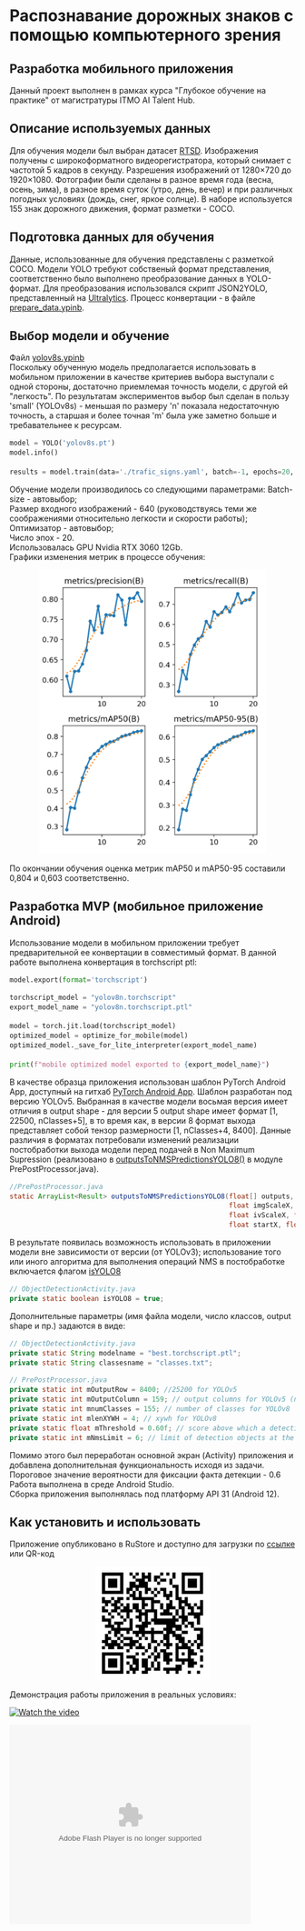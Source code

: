 # Распознавание дорожных знаков с помощью компьютерного зрения
## Разработка мобильного приложения

Данный проект выполнен в рамках курса "Глубокое обучение на практике" от магистратуры ITMO AI Talent Hub.

## Описание используемых данных

Для обучения модели был выбран датасет [RTSD](https://www.kaggle.com/datasets/watchman/rtsd-dataset). Изображения получены с широкоформатного видеорегистратора, который снимает с частотой 5 кадров в секунду. Разрешения изображений от 1280×720 до 1920×1080. Фотографии были сделаны в разное время года (весна, осень, зима), в разное время суток (утро, день, вечер) и при различных погодных условиях (дождь, снег, яркое солнце). В наборе используется 155 знак дорожного движения, формат разметки - COCO.


## Подготовка данных для обучения
Данные, использованные для обучения представлены с разметкой COCO. Модели YOLO требуют собственый формат представления, соответственно было выполнено преобразование данных в YOLO-формат. Для преобразования использовался скрипт JSON2YOLO, представленный на [Ultralytics](https://github.com/ultralytics/JSON2YOLO). Процесс конвертации - в файле [prepare_data.ypinb](https://github.com/basil-77/itmo_deep_learning_in_practice/blob/945be13fc59cb0ba413f2665a62053d6ced7a430/prepare_data.ipynb).

## Выбор модели и обучение
Файл [yolov8s.ypinb](https://github.com/basil-77/itmo_deep_learning_in_practice/blob/945be13fc59cb0ba413f2665a62053d6ced7a430/yolov8s.ipynb)  
Поскольку обученную модель предполагается использовать в мобильном приложении в качестве критериев выбора выступали с одной стороны, достаточно приемлемая точность модели, с другой ей "легкость". По результатам экспериментов выбор был сделан в пользу 'small' (YOLOv8s) - меньшая по размеру 'n' показала недостаточную точность, а старшая и более точная 'm' была уже заметно больше и требавательнее к ресурсам.

```python
model = YOLO('yolov8s.pt')
model.info()

results = model.train(data='./trafic_signs.yaml', batch=-1, epochs=20, imgsz=640, device='0')
```
Обучение модели производилось со следующими параметрами: 
Batch-size - автовыбор;  
Размер входного изображений - 640 (руководствуясь теми же соображениями относительно легкости и скорости работы);  
Оптимизатор - автовыбор;  
Число эпох - 20.  
Использовалась GPU Nvidia RTX 3060 12Gb.  
Графики изменения метрик в процессе обучения:  
<p align="center">
 <img width="400px" src="img/metrics.png" alt="qr"/>
</p>

По окончании обучения оценка метрик mAP50 и mAP50-95 составили 0,804 и 0,603 соответственно.

## Разработка MVP (мобильное приложение Android)
Использование модели в мобильном приложении требует предварительной ее конвертации в совместимый формат. В данной работе выполнена конвертация в torchscript ptl:

```python
model.export(format='torchscript')
```
```python
torchscript_model = "yolov8n.torchscript"
export_model_name = "yolov8n.torchscript.ptl"

model = torch.jit.load(torchscript_model)
optimized_model = optimize_for_mobile(model)
optimized_model._save_for_lite_interpreter(export_model_name)

print(f"mobile optimized model exported to {export_model_name}")
```

В качестве образца приложения использован шаблон PyTorch Android App, доступный на гитхаб [PyTorch Android App](https://github.com/pytorch/android-demo-app/tree/master). Шаблон разработан под версию YOLOv5. Выбранная в качестве модели восьмая версия имеет отличия в output shape - для версии 5 output shape имеет формат [1, 22500, nClasses+5], в то время как, в версии 8 формат выхода представляет собой тензор размерности [1, nClasses+4, 8400]. Данные различия в форматах потребовали изменений реализации постобработки выхода модели перед подачей в Non Maximum Supression (реализовано в [outputsToNMSPredictionsYOLO8()](https://github.com/basil-77/itmo_deep_learning_in_practice/blob/b4e4f94cb6a94bbd9fb46e1683484062ad2accf3/app/app/src/main/java/org/pytorch/demo/objectdetection/PrePostProcessor.java#L153) в модуле PrePostProcessor.java).

```java
//PrePostProcessor.java
static ArrayList<Result> outputsToNMSPredictionsYOLO8(float[] outputs,
                                                      float imgScaleX, float imgScaleY,
                                                      float ivScaleX, float ivScaleY,
                                                      float startX, float startY)
```
В результате появилась возможность использовать в приложении модели вне зависимости от версии (от YOLOv3); использование того или иного алгоритма для выполнения операций NMS в постобработке включается флагом [isYOLO8](https://github.com/basil-77/itmo_deep_learning_in_practice/blob/1667170b57812f6c8def7a0102133712454026bc/app/app/src/main/java/org/pytorch/demo/objectdetection/ObjectDetectionActivity.java#L47)

```java
// ObjectDetectionActivity.java
private static boolean isYOLO8 = true;
```
Дополнительные параметры (имя файла модели, число классов, output shape и пр.) задаются в виде:

```java
// ObjectDetectionActivity.java
private static String modelname = "best.torchscript.ptl";
private static String classesname = "classes.txt";
```
```java
// PrePostProcessor.java
private static int mOutputRow = 8400; //25200 for YOLOv5
private static int mOutputColumn = 159; // output columns for YOLOv5 (number of classes + xywh + confidence)
private static int mnumClasses = 155; // number of classes for YOLOv8
private static int mlenXYWH = 4; // xywh for YOLOv8
private static float mThreshold = 0.60f; // score above which a detection is generated
private static int mNmsLimit = 6; // limit of detection objects at the same time
```

Помимо этого был переработан основной экран (Activity) приложения и добавлена дополнительная функциональность исходя из задачи. Пороговое значение вероятности для фиксации факта детекции - 0.6  
Работа выполнена в среде Android Studio.  
Сборка приложения выполнялась под платформу API 31 (Android 12).  

## Как установить и использовать
Приложение опубликовано в RuStore и доступно для загрузки по [ссылке](https://apps.rustore.ru/app/org.pytorch.demo.objectdetection) или QR-код
<p align="center">
 <img width="200px" src="img/app_qr-code.png" alt="qr"/>
</p>

Демонстрация работы приложения в реальных условиях:

[![Watch the video](https://i.stack.imgur.com/Vp2cE.png)](https://www.youtube.com/watch?v=2pB8IUU6EoA)

<object width="425" height="350">
  <param name="movie" value="http://www.youtube.com/user/wwwLoveWatercom?v=BTRN1YETpyg" />
  <param name="wmode" value="transparent" />
  <embed src="http://www.youtube.com/user/wwwLoveWatercom?v=BTRN1YETpyg"
         type="application/x-shockwave-flash"
         wmode="transparent" width="425" height="350" />
</object>

